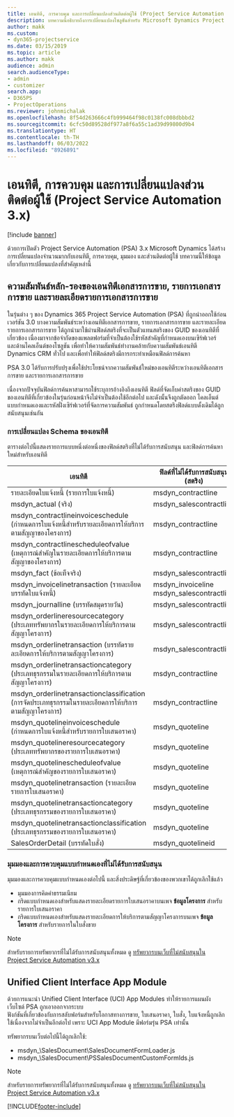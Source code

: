```yaml
---
title: เอนทิตี, การควบคุม และการเปลี่ยนแปลงส่วนติดต่อผู้ใช้ (Project Service Automation 3.x)
description: บทความนี้อธิบายถึงการเปลี่ยนแปลงโซลูชันสำหรับ Microsoft Dynamics Project Service Automation 3.x
author: makk
ms.custom:
- dyn365-projectservice
ms.date: 03/15/2019
ms.topic: article
ms.author: makk
audience: admin
search.audienceType:
- admin
- customizer
search.app:
- D365PS
- ProjectOperations
ms.reviewer: johnmichalak
ms.openlocfilehash: 8f54d263666c4fb999464f98c0138fc008dbbbd2
ms.sourcegitcommit: 6cfc50d89528df977a8f6a55c1ad39d99800d9b4
ms.translationtype: HT
ms.contentlocale: th-TH
ms.lasthandoff: 06/03/2022
ms.locfileid: "8926891"
---
```

# <a name="entity-control-and-user-interface-changes-project-service-automation-3x"></a>เอนทิตี, การควบคุม และการเปลี่ยนแปลงส่วนติดต่อผู้ใช้ (Project Service Automation 3.x)

[!include [banner](../../includes/psa-now-project-operations.md)]


ด้วยการเปิดตัว Project Service Automation (PSA) 3.x Microsoft Dynamics ได้สร้างการเปลี่ยนแปลงจำนวนมากกับเอนทิตี, การควบคุม, มุมมอง และส่วนติดต่อผู้ใช้ บทความนี้ให้ข้อมูลเกี่ยวกับการเปลี่ยนแปลงที่สำคัญเหล่านี้

## <a name="parent-child-relationships-for-sales-document-sales-document-line-sales-document-line-detail-entities"></a>ความสัมพันธ์หลัก-รองของเอนทิตีเอกสารการขาย, รายการเอกสารการขาย และรายละเอียดรายการเอกสารการขาย
ในรุ่นต่าง ๆ ของ Dynamics 365 Project Service Automation (PSA) ที่ถูกนำออกใช้ก่อนเวอร์ชัน 3.0 บางความสัมพันธ์ระหว่างเอนทิตีเอกสารการขาย, รายการเอกสารการขาย และรายละเอียดรายการเอกสารการขาย ได้ถูกนำมาใช้ผ่านฟิลด์สตริงที่จะเป็นตัวแทนสตริงของ GUID ของเอนทิตีที่เกี่ยวข้อง เนื่องมาจากข้อจำกัดของแพลตฟอร์มที่จำเป็นต้องใช้รหัสสำคัญที่กำหนดเองบนเซิร์ฟเวอร์ และด้านไคลเอ็นต์ของโซลูชัน เพื่อทำให้ความสัมพันธ์ทำงานคล้ายกับความสัมพันธ์เอนทิตี Dynamics CRM ทั่วไป และเพื่อทำให้ฟิลด์สตริงมีการกระทำเหมือนฟิลด์การค้นหา

PSA 3.0 ได้รับการปรับปรุงเพื่อใช้ประโยชน์จากความสัมพันธ์ใหม่ของเอนทิตีระหว่างเอนทิตีเอกสารการขาย และรายการเอกสารการขาย

เนื่องจากปัจจุบันฟิลด์การค้นหาสามารถใช้ระบุการอ้างอิงถึงเอนทิตี ฟิลด์ที่จัดเก็บค่าสตริงของ GUID ของเอนทิตีที่เกี่ยวข้องในรุ่นก่อนหน้าจึงไม่จำเป็นต้องใช้อีกต่อไป และดังนั้นจึงถูกตัดออก ไคลเอ็นต์แบบกำหนดเองและรหัสฝั่งเซิร์ฟเวอร์ที่จัดการความสัมพันธ์ ถูกกำหนดโดยสตริงฟิลด์แบบดั้งเดิมได้ถูกสนับสนุนเช่นกัน

### <a name="entity-schema-changes"></a>การเปลี่ยนแปลง Schema ของเอนทิตี
ตารางต่อไปนี้แสดงรายการแบบหนึ่งต่อหนึ่งของฟิลด์สตริงที่ไม่ได้รับการสนับสนุน และฟิลด์การค้นหาใหม่สำหรับเอนทิตี 

 เอนทิตี |   ฟิลด์ที่ไม่ได้รับการสนับสนุน (สตริง) | ฟิลด์ใหม่ (การค้นหา)
--- | --- | ---
รายละเอียดใบแจ้งหนี้ (รายการใบแจ้งหนี้) |  msdyn_contractline |    msdyn_contractlineid
msdyn_actual (จริง) | msdyn_salescontractline |   msdyn_salescontractlineid
msdyn_contractlineinvoiceschedule (กำหนดการใบแจ้งหนี้สำหรับรายละเอียดการให้บริการตามสัญญาของโครงการ) |    msdyn_contractline |    msdyn_contractlineid
msdyn_contractlinescheduleofvalue (เหตุการณ์สำคัญในรายละเอียดการให้บริการตามสัญญาของโครงการ) |   msdyn_contractline |    msdyn_contractlineid
msdyn_fact (ข้อเท็จจริง) | msdyn_salescontractline |   msdyn_salescontractlineid
msdyn_invoicelinetransaction (รายละเอียดบรรทัดใบแจ้งหนี้) | msdyn_invoiceline <br> msdyn_salescontractline | msdyn_invoicelineid <br> msdyn_salescontractlineid
msdyn_journalline (บรรทัดสมุดรายวัน) |  msdyn_salescontractline |   msdyn_salescontractlineid
msdyn_orderlineresourcecategory (ประเภททรัพยากรในรายละเอียดการให้บริการตามสัญญาโครงการ) | msdyn_salescontractline |   msdyn_contractlineid
msdyn_orderlinetransaction (บรรทัดรายละเอียดการให้บริการตามสัญญาโครงการ) | msdyn_salescontractline |   msdyn_salescontractlineid
msdyn_orderlinetransactioncategory (ประเภทธุรกรรมในรายละเอียดการให้บริการตามสัญญาโครงการ) |   msdyn_contractline |    msdyn_contractlineid
msdyn_orderlinetransactionclassification (การจัดประเภทธุรกรรมในรายละเอียดการให้บริการตามสัญญาโครงการ) |   msdyn_contractline |    msdyn_contractlineid
msdyn_quotelineinvoiceschedule (กำหนดการใบแจ้งหนี้สำหรับรายการใบเสนอราคา) |  msdyn_quoteline |   msdyn_quotelineid
msdyn_quotelineresourcecategory (ประเภททรัพยากรของรายการใบเสนอราคา) |    msdyn_quoteline |   msdyn_quotelineid
msdyn_quotelinescheduleofvalue (เหตุการณ์สำคัญของรายการใบเสนอราคา) | msdyn_quoteline |   msdyn_quotelineid
msdyn_quotelinetransaction (รายละเอียดรายการใบเสนอราคา) |    msdyn_quoteline |   msdyn_quotelineid
msdyn_quotelinetransactioncategory (ประเภทธุรกรรมของรายการใบเสนอราคา) |  msdyn_quoteline |   msdyn_quotelineid
msdyn_quotelinetransactionclassification (ประเภทธุรกรรมของรายการใบเสนอราคา) |  msdyn_quoteline |   msdyn_quotelineid
SalesOrderDetail (บรรทัดใบสั่ง) | msdyn_quotelineid | msdyn_quoteline 

### <a name="deprecated-custom-views-and-controls"></a>มุมมองและการควบคุมแบบกำหนดเองที่ไม่ได้รับการสนับสนุน
มุมมองและการควบคุมแบบกำหนดเองต่อไปนี้ และสิ่งประดิษฐ์ที่เกี่ยวข้องของพวกเขาได้ถูกเลิกใช้แล้ว

- มุมมองการคิดค่าธรรมเนียม
- กริดแบบกำหนดเองสำหรับแสดงรายละเอียดรายการใบเสนอราคาบนเพจ **ข้อมูลโครงการ** สำหรับรายการใบเสนอราคา
- กริดแบบกำหนดเองสำหรับแสดงรายละเอียดการให้บริการตามสัญญาโครงการบนเพจ **ข้อมูลโครงการ** สำหรับรายการในใบสั่งขาย

> [!NOTE]
> สำหรับรายการทรัพยากรที่ไม่ได้รับการสนับสนุนทั้งหมด ดู [ทรัพยากรบนเว็บที่ไม่สนับสนุนใน Project Service Automation v3.x](../developer-guides/web-resources-deprecated-v3.x.md)

## <a name="unified-client-interface-app-module"></a>Unified Client Interface App Module
ด้วยการแนะนำ Unified Client Interface (UCI) App Modules ทำให้รายการแผนผังเว็บไซต์ PSA ถูกเอาออกจากระบบ  
ฟังก์ชันที่เกี่ยวข้องกับการสลับฟอร์มสำหรับโอกาสทางการขาย, ใบเสนอราคา, ใบสั่ง, ใบแจ้งหนี้ถูกเลิกใช้เนื่องจากไม่จำเป็นอีกต่อไป เพราะ UCI App Module มีฟอร์มรุ่น PSA เท่านั้น  

ทรัพยากรบนเว็บต่อไปนี้ได้ถูกเลิกใช้:

- msdyn_\SalesDocument\SalesDocumentFormLoader.js
- msdyn_\SalesDocument\PSSalesDocumentCustomFormIds.js

> [!NOTE]
> สำหรับรายการทรัพยากรที่ไม่ได้รับการสนับสนุนทั้งหมด ดู [ทรัพยากรบนเว็บที่ไม่สนับสนุนใน Project Service Automation v3.x](../developer-guides/web-resources-deprecated-v3.x.md)




[!INCLUDE[footer-include](../../includes/footer-banner.md)]
